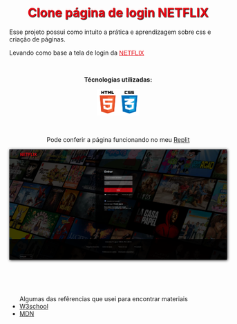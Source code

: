 
<h1 
    style="color: #E50914; 
    text-align: center; text-shadow: 1px 1px 1.5px black;">  
        Clone página de login NETFLIX
</h1>

<p>Esse projeto possui como intuito a prática e aprendizagem sobre css e criação de páginas.</p>
<p>
    Levando como base a tela de login da   
    <a href="https://www.netflix.com/br/login" 
        target="_blank"
        title="Link para a página de referência"
        style="color: #E50914;
        font-family: 'Source Sans Pro', sans-serif;">
            NETFLIX
    </a>
</p>
<br>

<p style="text-align: center;"><b>Técnologias utilizadas:</b></p>
<p style="text-align: center; "><img src="/css/images/html.png" style="height: 60px"><img src="/css/images/css.png" style="height: 60px"></p>
<br>
<p style="text-align: center;">
    Pode conferir a página funcionando no meu 
    <a href="https://Netflix-Clone.saturnz0.repl.co" 
        target="_blank"
        title="Página Netflix no Replit"
    >
            Replit
    </a>
</p>
<p>
    <img src="css/images/captura_de_tela.png" style="box-shadow: 1px 1px 6px black;">
</p>
<br>
<br>
<br>
<ul>
    <thead>Algumas das refêrencias que usei para encontrar materiais</thead>
    <li><a href="https://www.w3schools.com" target="_blank" title="link para o site da W3school">W3school</a></li>
    <li><a href="https://developer.mozilla.org/pt-BR/" target="_blank" title="link para o site do Mozilla Web Docs">MDN</a></li>

</ul>


